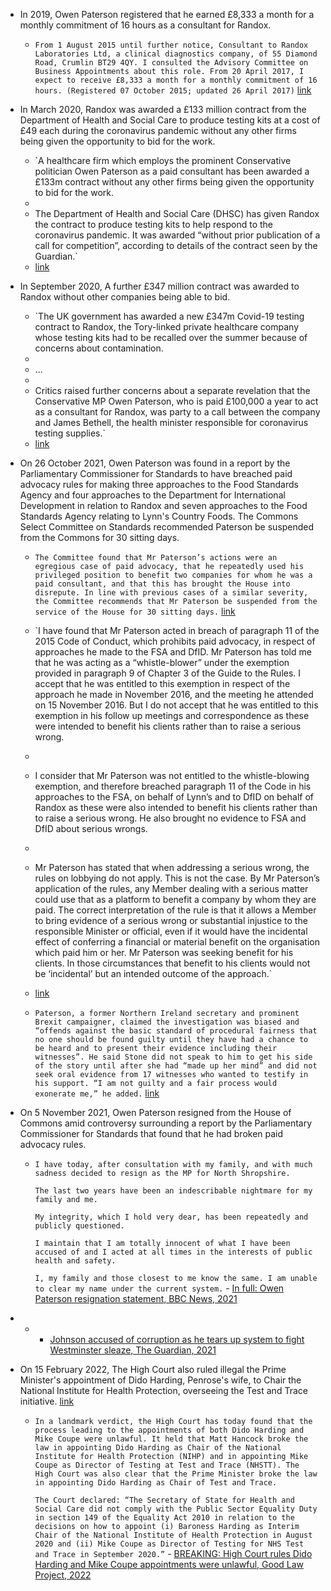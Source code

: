 - In 2019, Owen Paterson registered that he earned £8,333 a month for a monthly commitment of 16 hours as a consultant for Randox.
    - `From 1 August 2015 until further notice, Consultant to Randox Laboratories Ltd, a clinical diagnostics company, of 55 Diamond Road, Crumlin BT29 4QY. I consulted the Advisory Committee on Business Appointments about this role. From 20 April 2017, I expect to receive £8,333 a month for a monthly commitment of 16 hours. (Registered 07 October 2015; updated 26 April 2017)` [link](https://publications.parliament.uk/pa/cm/cmregmem/211101/paterson_owen.htm)
- In March 2020, Randox was awarded a £133 million contract from the Department of Health and Social Care to produce testing kits at a cost of £49 each during the coronavirus pandemic without any other firms being given the opportunity to bid for the work.
    - `A healthcare firm which employs the prominent Conservative politician Owen Paterson as a paid consultant has been awarded a £133m contract without any other firms being given the opportunity to bid for the work.  
    -   
    - The Department of Health and Social Care (DHSC) has given Randox the contract to produce testing kits to help respond to the coronavirus pandemic. It was awarded “without prior publication of a call for competition”, according to details of the contract seen by the Guardian.`  
    - [link](https://www.theguardian.com/world/2020/may/11/healthcare-firm-advised-by-owen-paterson-won-133m-coronavirus-testing-contract-unopposed)
- In September 2020, A further £347 million contract was awarded to Randox without other companies being able to bid.
    - `The UK government has awarded a new £347m Covid-19 testing contract to Randox, the Tory-linked private healthcare company whose testing kits had to be recalled over the summer because of concerns about contamination.  
    -   
    - ...  
    -   
    - Critics raised further concerns about a separate revelation that the Conservative MP Owen Paterson, who is paid £100,000 a year to act as a consultant for Randox, was party to a call between the company and James Bethell, the health minister responsible for coronavirus testing supplies.`  
    - [link](https://www.theguardian.com/world/2020/nov/04/tory-linked-firm-involved-in-testing-failure-awarded-new-347m-covid-contract)
- On 26 October 2021, Owen Paterson was found in a report by the Parliamentary Commissioner for Standards to have breached paid advocacy rules for making three approaches to the Food Standards Agency and four approaches to the Department for International Development in relation to Randox and seven approaches to the Food Standards Agency relating to Lynn's Country Foods. The Commons Select Committee on Standards recommended Paterson be suspended from the Commons for 30 sitting days.
    - `The Committee found that Mr Paterson’s actions were an egregious case of paid advocacy, that he repeatedly used his privileged position to benefit two companies for whom he was a paid consultant, and that this has brought the House into disrepute. In line with previous cases of a similar severity, the Committee recommends that Mr Paterson be suspended from the service of the House for 30 sitting days.` [link](https://committees.parliament.uk/committee/290/committee-on-standards/news/158246/committee-on-standards-publish-report-on-the-conduct-of-rt-hon-owen-paterson-mp/)
    
    - `I have found that Mr Paterson acted in breach of paragraph 11 of the 2015 Code of Conduct, which prohibits paid advocacy, in respect of approaches he made to the FSA and DfID. Mr Paterson has told me that he was acting as a “whistle-blower” under the exemption provided in paragraph 9 of Chapter 3 of the Guide to the Rules. I accept that he was entitled to this exemption in respect of the approach he made in November 2016, and the meeting he attended on 15 November 2016. But I do not accept that he was entitled to this exemption in his follow up meetings and correspondence as these were intended to benefit his clients rather than to raise a serious wrong.  
    -   
    - I consider that Mr Paterson was not entitled to the whistle-blowing exemption, and therefore breached paragraph 11 of the Code in his approaches to the FSA, on behalf of Lynn’s and to DfID on behalf of Randox as these were also intended to benefit his clients rather than to raise a serious wrong. He also brought no evidence to FSA and DfID about serious wrongs.  
    -   
    - Mr Paterson has stated that when addressing a serious wrong, the rules on lobbying do not apply. This is not the case. By Mr Paterson’s application of the rules, any Member dealing with a serious matter could use that as a platform to benefit a company by whom they are paid. The correct interpretation of the rule is that it allows a Member to bring evidence of a serious wrong or substantial injustice to the responsible Minister or official, even if it would have the incidental effect of conferring a financial or material benefit on the organisation which paid him or her. Mr Paterson was seeking benefit for his clients. In those circumstances that benefit to his clients would not be ‘incidental’ but an intended outcome of the approach.`  
    - [link](https://committees.parliament.uk/publications/7644/documents/79907/default/)
    
    - `Paterson, a former Northern Ireland secretary and prominent Brexit campaigner, claimed the investigation was biased and “offends against the basic standard of procedural fairness that no one should be found guilty until they have had a chance to be heard and to present their evidence including their witnesses”. He said Stone did not speak to him to get his side of the story until after she had “made up her mind” and did not seek oral evidence from 17 witnesses who wanted to testify in his support. “I am not guilty and a fair process would exonerate me,” he added.` [link](https://www.theguardian.com/politics/2021/oct/26/owen-paterson-faces-suspension-breaking-lobbying-rules)
- On 5 November 2021, Owen Paterson resigned from the House of Commons amid controversy surrounding a report by the Parliamentary Commissioner for Standards that found that he had broken paid advocacy rules.
    - `I have today, after consultation with my family, and with much sadness decided to resign as the MP for North Shropshire.`
      
      `The last two years have been an indescribable nightmare for my family and me.`
      
      `My integrity, which I hold very dear, has been repeatedly and publicly questioned.`
      
      `I maintain that I am totally innocent of what I have been accused of and I acted at all times in the interests of public health and safety.`
      
      `I, my family and those closest to me know the same. I am unable to clear my name under the current system.` - [In full: Owen Paterson resignation statement, BBC News, 2021](https://www.bbc.co.uk/news/uk-politics-59167222)
- 
    - - [Johnson accused of corruption as he tears up system to fight Westminster sleaze, The Guardian, 2021](https://www.theguardian.com/politics/2021/nov/03/johnson-accused-of-corruption-as-he-tears-up-westminster-sleaze-fighting-system)
- On 15 February 2022, The High Court also ruled illegal the Prime Minister's appointment of Dido Harding, Penrose's wife, to Chair the National Institute for Health Protection, overseeing the Test and Trace initiative. [link](https://goodlawproject.org/update/dido-harding-mike-coupe-unlawful/)
    
    - `In a landmark verdict, the High Court has today found that the process leading to the appointments of both Dido Harding and Mike Coupe were unlawful. It held that Matt Hancock broke the law in appointing Dido Harding as Chair of the National Institute for Health Protection (NIHP) and in appointing Mike Coupe as Director of Testing at Test and Trace (NHSTT). The High Court was also clear that the Prime Minister broke the law in appointing Dido Harding as Chair of Test and Trace.`
      
      `The Court declared: “The Secretary of State for Health and Social Care did not comply with the Public Sector Equality Duty in section 149 of the Equality Act 2010 in relation to the decisions on how to appoint (i) Baroness Harding as Interim Chair of the National Institute of Health Protection in August 2020 and (ii) Mike Coupe as Director of Testing for NHS Test and Trace in September 2020.”` - [BREAKING: High Court rules Dido Harding and Mike Coupe appointments were unlawful, Good Law Project, 2022](https://goodlawproject.org/update/dido-harding-mike-coupe-unlawful/)
    